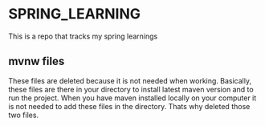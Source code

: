 # SPRING_LEARNING

This is a repo that tracks my spring learnings

## mvnw files

These files are deleted because it is not needed when working. Basically, these files are there in your directory to install latest maven version and to run the project. When you have maven installed locally on your computer it is not needed to add these files in the directory. Thats why deleted those two files.
